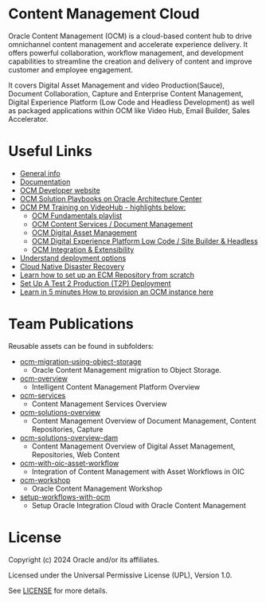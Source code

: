 # Content Management Cloud

Oracle Content Management (OCM) is a cloud-based content hub to drive omnichannel content management and accelerate experience delivery. It offers powerful collaboration, workflow management, and development capabilities to streamline the creation and delivery of content and improve customer and employee engagement.

It covers Digital Asset Management and video Production(Sauce), Document Collaboration, Capture and Enterprise Content Management, Digital Experience Platform (Low Code and Headless Development) as well as packaged applications within OCM like Video Hub, Email Builder, Sales Accelerator. 

# Useful Links

- [General info](http://oracle.com/content-management/)
- [Documentation](https://docs.oracle.com/en/cloud/paas/content-cloud/index.html/)
- [OCM Developer website](https://developer.oracle.com/technologies/content-management.html)
- [OCM Solution Playbooks on Oracle Architecture Center](https://docs.oracle.com/solutions/?q=&cType=reference-architectures%2Csolution-playbook%2Cbuilt-deployed&product=Content%20Management&sort=date-desc&lang=en/)
- [OCM PM Training on VideoHub - highlights below:](https://videohub.oracle.com/channel/Oracle%2BContent%2BManagement%2B%2528OCM%2529%2BTraining/167233142)
    - [OCM Fundamentals playlist](https://videohub.oracle.com/playlist/dedicated/167233142/1_qfyi6b02/)
    - [OCM Content Services / Document Management](https://videohub.oracle.com/playlist/dedicated/167233142/1_7up05717/)
    - [OCM Digital Asset Management](https://videohub.oracle.com/playlist/dedicated/167233142/1_kf36lrld/)
    - [OCM Digital Experience Platform Low Code / Site Builder & Headless](https://videohub.oracle.com/playlist/dedicated/167233142/1_bgzwwzgp)
    - [OCM Integration & Extensibility](https://videohub.oracle.com/playlist/dedicated/167233142/1_029312og/)
- [Understand deployment options](https://docs.oracle.com/en/cloud/paas/content-cloud/administer/understand-your-deployment-architecture-options.html#GUID-5A4B5098-5E15-448F-91D6-FE05F4ED15DA)
- [Cloud Native Disaster Recovery](https://docs.oracle.com/en/cloud/paas/content-cloud/administer/understand-your-deployment-architecture-options.html#GUID-84E5932D-9EBC-46F9-A243-5FA45BCA8579)
- [Learn how to set up an ECM Repository from scratch](https://docs.oracle.com/en/cloud/paas/content-cloud/content-capture-engineering/index.html#introduction)
- [Set Up A Test 2 Production (T2P) Deployment](https://docs.oracle.com/en/cloud/paas/content-cloud/administer/set-test-production-t2p-deployment.html#GUID-35087199-8AEC-403A-934B-6D85E771B330)
- [Learn in 5 minutes How to provision an OCM instance here](https://www.youtube.com/watch?v=v46zEhUYEQs/)

# Team Publications

Reusable assets can be found in subfolders:
- [ocm-migration-using-object-storage](ocm-migration-using-object-storage)
  - Oracle Content Management migration to Object Storage.
- [ocm-overview](ocm-overview)
  - Intelligent Content Management Platform Overview
- [ocm-services](ocm-services)
  - Content Management Services Overview
- [ocm-solutions-overview](ocm-solutions-overview)
  - Content Management Overview of Document Management, Content Repositories, Capture
- [ocm-solutions-overview-dam](ocm-solutions-overview-dam)
  - Content Management Overview of Digital Asset Management, Repositories, Web Content
- [ocm-with-oic-asset-workflow](ocm-with-oic-asset-workflow)
  - Integration of Content Management with Asset Workflows in OIC
- [ocm-workshop](ocm-workshop)
  - Oracle Content Management Workshop 
- [setup-workflows-with-ocm](setup-workflows-with-ocm)
  - Setup Oracle Integration Cloud with Oracle Content Management

# License

Copyright (c) 2024 Oracle and/or its affiliates.

Licensed under the Universal Permissive License (UPL), Version 1.0.

See [LICENSE](https://github.com/oracle-devrel/technology-engineering/blob/main/LICENSE) for more details.
